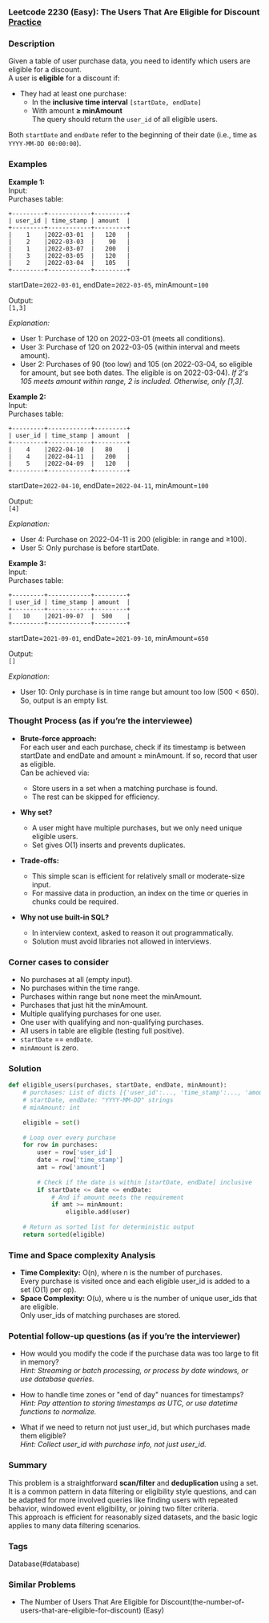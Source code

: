 ### Leetcode 2230 (Easy): The Users That Are Eligible for Discount [Practice](https://leetcode.com/problems/the-users-that-are-eligible-for-discount/)

### Description  
Given a table of user purchase data, you need to identify which users are eligible for a discount.  
A user is **eligible** for a discount if:
- They had at least one purchase:
    - In the **inclusive time interval** `[startDate, endDate]`
    - With amount **≥ minAmount**  
The query should return the `user_id` of all eligible users.

Both `startDate` and `endDate` refer to the beginning of their date (i.e., time as `YYYY-MM-DD 00:00:00`).  

### Examples  

**Example 1:**  
Input:  
Purchases table:
```
+---------+------------+---------+
| user_id | time_stamp | amount  |
+---------+------------+---------+
|    1    |2022-03-01  |   120   |
|    2    |2022-03-03  |    90   |
|    1    |2022-03-07  |   200   |
|    3    |2022-03-05  |   120   |
|    2    |2022-03-04  |   105   |
+---------+------------+---------+
```
startDate=`2022-03-01`, endDate=`2022-03-05`, minAmount=`100`  

Output:  
`[1,3]`  

*Explanation:*
- User 1: Purchase of 120 on 2022-03-01 (meets all conditions).
- User 3: Purchase of 120 on 2022-03-05 (within interval and meets amount).
- User 2: Purchases of 90 (too low) and 105 (on 2022-03-04, so eligible for amount, but see both dates. The eligible is on 2022-03-04).
*If 2's 105 meets amount within range, 2 is included. Otherwise, only [1,3].*

**Example 2:**  
Input:  
Purchases table:
```
+---------+------------+---------+
| user_id | time_stamp | amount  |
+---------+------------+---------+
|    4    |2022-04-10  |   80    |
|    4    |2022-04-11  |   200   |
|    5    |2022-04-09  |   120   |
+---------+------------+---------+
```
startDate=`2022-04-10`, endDate=`2022-04-11`, minAmount=`100`  

Output:  
`[4]`  

*Explanation:*
- User 4: Purchase on 2022-04-11 is 200 (eligible: in range and ≥100).
- User 5: Only purchase is before startDate.

**Example 3:**  
Input:  
Purchases table:
```
+---------+------------+---------+
| user_id | time_stamp | amount  |
+---------+------------+---------+
|   10    |2021-09-07  |  500    |
+---------+------------+---------+
```
startDate=`2021-09-01`, endDate=`2021-09-10`, minAmount=`650`  

Output:  
`[]`  

*Explanation:*  
- User 10: Only purchase is in time range but amount too low (500 < 650). So, output is an empty list.

### Thought Process (as if you’re the interviewee)  
- **Brute-force approach:**  
  For each user and each purchase, check if its timestamp is between startDate and endDate and amount ≥ minAmount. If so, record that user as eligible.  
  Can be achieved via:
    - Store users in a set when a matching purchase is found.
    - The rest can be skipped for efficiency.

- **Why set?**  
  - A user might have multiple purchases, but we only need unique eligible users.
  - Set gives O(1) inserts and prevents duplicates.

- **Trade-offs:**  
  - This simple scan is efficient for relatively small or moderate-size input.
  - For massive data in production, an index on the time or queries in chunks could be required.

- **Why not use built-in SQL?**  
  - In interview context, asked to reason it out programmatically.
  - Solution must avoid libraries not allowed in interviews.

### Corner cases to consider  
- No purchases at all (empty input).
- No purchases within the time range.
- Purchases within range but none meet the minAmount.
- Purchases that just hit the minAmount.
- Multiple qualifying purchases for one user.
- One user with qualifying and non-qualifying purchases.
- All users in table are eligible (testing full positive).
- `startDate` == `endDate`.
- `minAmount` is zero.

### Solution

```python
def eligible_users(purchases, startDate, endDate, minAmount):
    # purchases: List of dicts [{'user_id':..., 'time_stamp':..., 'amount':...}, ...]
    # startDate, endDate: "YYYY-MM-DD" strings
    # minAmount: int
    
    eligible = set()
    
    # Loop over every purchase
    for row in purchases:
        user = row['user_id']
        date = row['time_stamp']
        amt = row['amount']
        
        # Check if the date is within [startDate, endDate] inclusive
        if startDate <= date <= endDate:
            # And if amount meets the requirement
            if amt >= minAmount:
                eligible.add(user)
    
    # Return as sorted list for deterministic output
    return sorted(eligible)
```

### Time and Space complexity Analysis  

- **Time Complexity:** O(n), where n is the number of purchases.  
  Every purchase is visited once and each eligible user_id is added to a set (O(1) per op).
- **Space Complexity:** O(u), where u is the number of unique user_ids that are eligible.  
  Only user_ids of matching purchases are stored.

### Potential follow-up questions (as if you’re the interviewer)  

- How would you modify the code if the purchase data was too large to fit in memory?  
  *Hint: Streaming or batch processing, or process by date windows, or use database queries.*

- How to handle time zones or "end of day" nuances for timestamps?  
  *Hint: Pay attention to storing timestamps as UTC, or use datetime functions to normalize.*

- What if we need to return not just user_id, but which purchases made them eligible?  
  *Hint: Collect user_id with purchase info, not just user_id.*

### Summary
This problem is a straightforward **scan/filter** and **deduplication** using a set.  
It is a common pattern in data filtering or eligibility style questions, and can be adapted for more involved queries like finding users with repeated behavior, windowed event eligibility, or joining two filter criteria.  
This approach is efficient for reasonably sized datasets, and the basic logic applies to many data filtering scenarios.

### Tags
Database(#database)

### Similar Problems
- The Number of Users That Are Eligible for Discount(the-number-of-users-that-are-eligible-for-discount) (Easy)
